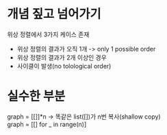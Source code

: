 # 개념 짚고 넘어가기
위상 정렬에서 3가지 케이스 존재  
- 위상 정렬의 결과가 오직 1개 -> only 1 possible order
- 위상 정렬의 결과가 2개 이상인 경우
- 사이클이 발생(no tolological order)


# 실수한 부분
graph = [[]]*n -> 똑같은 list([])가 n번 복사(shallow copy)  
graph = [[] for _ in range(n)]